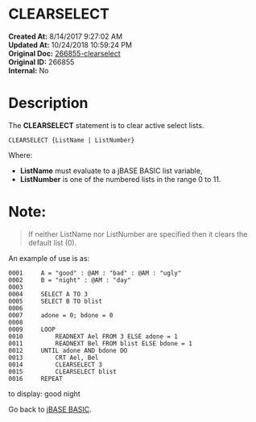# CLEARSELECT

**Created At:** 8/14/2017 9:27:02 AM  
**Updated At:** 10/24/2018 10:59:24 PM  
**Original Doc:** [266855-clearselect](https://docs.jbase.com/36868-jbase-basic/266855-clearselect)  
**Original ID:** 266855  
**Internal:** No  


# Description 

The **CLEARSELECT** statement is to clear active select lists.

```
CLEARSELECT {ListName | ListNumber}
```

Where:

- **ListName** must evaluate to a jBASE BASIC list variable,
- **ListNumber** is one of the numbered lists in the range 0 to 11.


# Note:


> If neither ListName nor ListNumber are specified then it clears the default list (0).


An example of use is as:

```
0001     A = "good" : @AM : "bad" : @AM : "ugly"
0002     B = "night" : @AM : "day"
0003
0004     SELECT A TO 3
0005     SELECT B TO blist
0006
0007     adone = 0; bdone = 0
0008
0009     LOOP
0010         READNEXT Ael FROM 3 ELSE adone = 1
0011         READNEXT Bel FROM blist ELSE bdone = 1
0012     UNTIL adone AND bdone DO
0013         CRT Ael, Bel
0014         CLEARSELECT 3
0015         CLEARSELECT blist
0016     REPEAT
```

to display: good night



Go back to [jBASE BASIC](./../jbase-basic-programmers-reference-guide).
